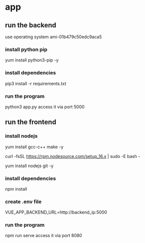 # app

## run the backend
use operating system ami-01b479c50edc9aca5

### install python pip
yum install python3-pip -y

### install dependencies
pip3 install -r requirements.txt

### run the program
python3 app.py
access it via port 5000


## run the frontend
### install nodejs
yum install gcc-c++ make -y

curl -fsSL https://rpm.nodesource.com/setup_16.x | sudo -E bash -

yum install nodejs git -y


### install dependencies
npm install

### create .env file
VUE_APP_BACKEND_URL=http://backend_ip:5000

### run the program
npm run serve
access it via port 8080
